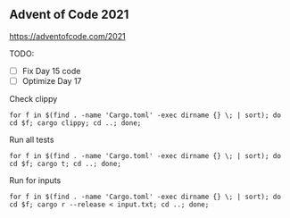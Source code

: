 Advent of Code 2021
---
https://adventofcode.com/2021

TODO:

- [ ] Fix Day 15 code 
- [ ] Optimize Day 17

Check clippy

```
for f in $(find . -name 'Cargo.toml' -exec dirname {} \; | sort); do cd $f; cargo clippy; cd ..; done;
```

Run all tests

```
for f in $(find . -name 'Cargo.toml' -exec dirname {} \; | sort); do cd $f; cargo t; cd ..; done;
```

Run for inputs

```
for f in $(find . -name 'Cargo.toml' -exec dirname {} \; | sort); do cd $f; cargo r --release < input.txt; cd ..; done;
```
